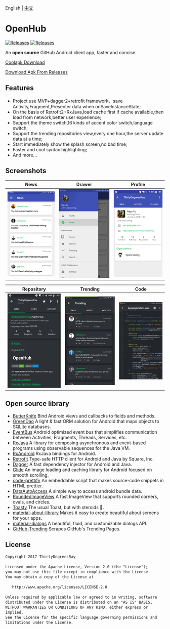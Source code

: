English | [中文](http://blog.csdn.net/a550906320/article/details/77891443)
# OpenHub 
[![Releases](https://img.shields.io/badge/android-5.0%2B-brightgreen.svg)](https://www.coolapk.com/apk/com.thirtydegreesray.openhub)
[![Releases](https://img.shields.io/github/release/ThirtyDegreesRay/OpenHub.svg)](https://github.com/ThirtyDegreesRay/OpenHub/releases/latest)

<!-- ![OpenHub](https://github.com/ThirtyDegreesRay/OpenHub/raw/master/art/openhub.png) -->

An **open source** GitHub Android client app, faster and concise.

[Coolapk Download](https://www.coolapk.com/apk/com.thirtydegreesray.openhub)

[Download Apk From Releases](https://github.com/ThirtyDegreesRay/OpenHub/releases/latest)

## Features
* Project use MVP+dagger2+retrofit framework，save Activity,Fragment,Presenter data when onSaveInstanceState;
* On the basis of Retrofit2+RxJava,load cache first if cache available,then load from network,better user experience; 
* Support the theme switch,16 kinds of accent color switch,language switch;
* Support the trending repositories view,every one hour,the server update data at a time;
* Start immediately show the splash screen,no bad time;
* Faster and cool syntax highlighting;
* And more...

## Screenshots

| News | Drawer | Profile |
|:-:|:-:|:-:|
| ![news](/art/news.png?raw=true) | ![drawer](/art/drawer.png?raw=true) | ![profile](/art/profile.png?raw=true) |

| Repository | Trending | Code |
|:-:|:-:|:-:|
| ![repo](/art/repo.png?raw=true) | ![trending](/art/trending.png?raw=true) | ![code](/art/code.png?raw=true) |

## Open source library

* [ButterKnife](https://github.com/JakeWharton/butterknife) Bind Android views and callbacks to fields and methods.
* [GreenDao](https://github.com/greenrobot/greenDAO) A light & fast ORM solution for Android that maps objects to SQLite databases.
* [EventBus](https://github.com/greenrobot/EventBus) Android optimized event bus that simplifies communication between Activities, Fragments, Threads, Services, etc.
* [RxJava](https://github.com/ReactiveX/RxJava) A library for composing asynchronous and event-based programs using observable sequences for the Java VM.
* [RxAndroid](https://github.com/ReactiveX/RxAndroid) RxJava bindings for Android.
* [Retrofit](https://github.com/square/retrofit) Type-safe HTTP client for Android and Java by Square, Inc.
* [Dagger](https://github.com/google/dagger) A fast dependency injector for Android and Java. 
* [Glide](https://github.com/bumptech/glide) An image loading and caching library for Android focused on smooth scrolling.
* [code-prettify](https://github.com/google/code-prettify) An embeddable script that makes source-code snippets in HTML prettier.
* [DataAutoAccess](https://github.com/ThirtyDegreesRay/DataAutoAccess) A simple way to access android bundle data.
* [RoundedImageView](https://github.com/vinc3m1/RoundedImageView) A fast ImageView that supports rounded corners, ovals, and circles.
* [Toasty](https://github.com/GrenderG/Toasty) The usual Toast, but with steroids 💪.
* [material-about-library](https://github.com/daniel-stoneuk/material-about-library) Makes it easy to create beautiful about screens for your apps.
* [material-dialogs](https://github.com/afollestad/material-dialogs) A beautiful, fluid, and customizable dialogs API.
* [GitHub-Trending](https://github.com/thedillonb/GitHub-Trending) Scrapes GitHub's Trending Pages.

## License
    Copyright 2017 ThirtyDegreesRay
    
    Licensed under the Apache License, Version 2.0 (the "License");
    you may not use this file except in compliance with the License.
    You may obtain a copy of the License at
    
       http://www.apache.org/licenses/LICENSE-2.0
    
    Unless required by applicable law or agreed to in writing, software
    distributed under the License is distributed on an "AS IS" BASIS,
    WITHOUT WARRANTIES OR CONDITIONS OF ANY KIND, either express or implied.
    See the License for the specific language governing permissions and
    limitations under the License.



